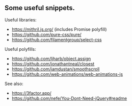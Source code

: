 ## Some useful snippets.

Useful libraries:

- https://mithril.js.org/ (includes Promise polyfill)
- https://github.com/pure-css/pure/
- https://github.com/filamentgroup/select-css

Useful polyfills:

- https://github.com/ljharb/object.assign
- https://github.com/jonathantneal/closest
- https://github.com/iamdustan/smoothscroll
- https://github.com/web-animations/web-animations-js

See also:

- https://3factor.app/
- https://github.com/nefe/You-Dont-Need-jQuery#readme
